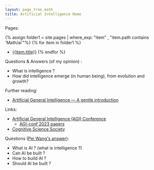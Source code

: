 ```yaml
---
layout: page_tree_math
title: Artificial Intelligence Home
---
```


Pages:

{% assign folder1 = site.pages | where_exp: "item" , "item.path contains 'Math/ai'"%}
{% for item in folder1 %}
* [{{item.title}}]({{item.url}})
{% endfor %}

Questions & Answers (of my opinion) :
* What is intelligence ?
* How did intelligence emerge (in human being), from evolution and growth?

Further reading:
* [Artificial General Intelligence — A gentle introduction](https://cis.temple.edu/~pwang/AGI-Intro.html)

Links:
* [Artificial General Intelligence (AGI) Conference](https://www.agi-conference.org/)
  * [AGI-conf 2023 papers](https://agi-conf.org/2023/2023-accepted-papers/)
* [Cognitive Science Society](https://cognitivesciencesociety.org/)

Questions ([Pei Wang's answer](https://www.iiim.is/2010/05/questions-about-artificial-intelligence/)):
- What is AI ? (what is intelligence ?)
- Can AI be built ?
- How to build AI ?
- Should AI be built ?
